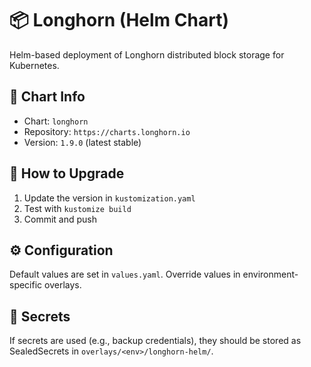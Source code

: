 # 📦 Longhorn (Helm Chart)

Helm-based deployment of Longhorn distributed block storage for Kubernetes.

## 🔗 Chart Info

- Chart: `longhorn`
- Repository: `https://charts.longhorn.io`
- Version: `1.9.0` (latest stable)

## 🚀 How to Upgrade

1. Update the version in `kustomization.yaml`
2. Test with `kustomize build`
3. Commit and push

## ⚙️ Configuration

Default values are set in `values.yaml`. Override values in environment-specific overlays.

## 🔐 Secrets

If secrets are used (e.g., backup credentials), they should be stored as SealedSecrets in `overlays/<env>/longhorn-helm/`.

